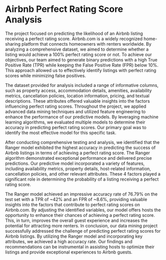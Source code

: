 # Airbnb Perfect Rating Score Analysis
The project focused on predicting the likelihood of an Airbnb listing receiving a perfect rating
score. Airbnb.com is a widely recognized home-sharing platform that connects homeowners with
renters worldwide. By analyzing a comprehensive dataset, we aimed to determine whether a
listing would achieve a 100% perfect rating score or not.
To achieve our objectives, our team aimed to generate binary predictions with a high True
Positive Rate (TPR) while keeping the False Positive Rate (FPR) below 10%. This approach
allowed us to effectively identify listings with perfect rating scores while minimizing false
positives.

The dataset provided for analysis included a range of informative columns, such as property
access, accommodation details, amenities, availability metrics, cancellation policies, location
information, pricing, and textual descriptions. These attributes offered valuable insights into the
factors influencing perfect rating scores.
Throughout the project, we applied advanced data mining techniques and utilized feature
engineering to enhance the performance of our predictive models. By leveraging machine
learning algorithms, we evaluated multiple models to determine their accuracy in predicting
perfect rating scores. Our primary goal was to identify the most effective model for this specific
task.

After conducting comprehensive testing and analysis, we identified that the Ranger model
exhibited the highest accuracy in predicting the success of Airbnb listings in terms of achieving a
perfect rating score. The Ranger algorithm demonstrated exceptional performance and delivered
precise predictions.
Our predictive model incorporated a variety of features, including availability metrics, property
details, host-related information, cancellation policies, and other relevant attributes. These
4
factors played a significant role in determining the probability of a listing receiving a perfect
rating score.

The Ranger model achieved an impressive accuracy rate of 76.79% on the test set with a TPR of
~42% and an FPR of ~8.6%, providing valuable insights into the factors that contribute to perfect
rating scores on Airbnb.com. By adjusting the identified variables, our model offers hosts the
opportunity to enhance their chances of achieving a perfect rating score. This, in turn, improves
the overall guest experience and increases the potential for attracting more renters.
In conclusion, our data mining project successfully addressed the challenge of predicting perfect
rating scores for Airbnb listings. By utilizing the Ranger model and incorporating key attributes,
we achieved a high accuracy rate. Our findings and recommendations can be instrumental in
assisting hosts to optimize their listings and provide exceptional experiences to Airbnb guests.
